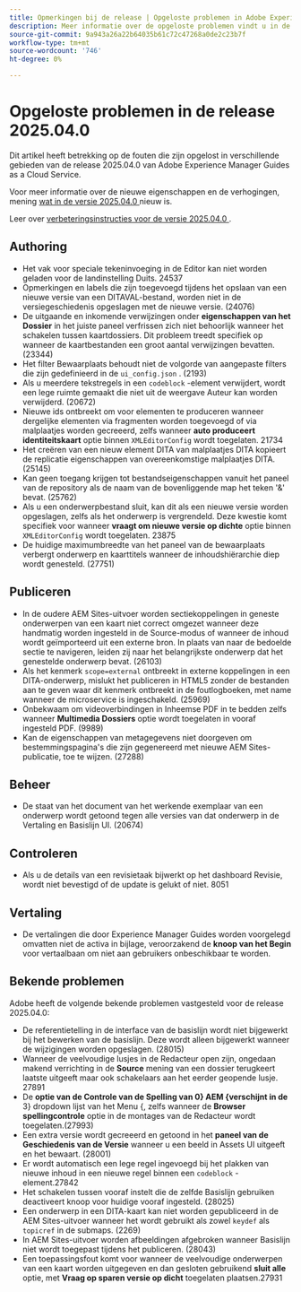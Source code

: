```yaml
---
title: Opmerkingen bij de release | Opgeloste problemen in Adobe Experience Manager Guides, release 2025.04.0
description: Meer informatie over de opgeloste problemen vindt u in de release 2025.04.0 van Adobe Experience Manager Guides as a Cloud Service.
source-git-commit: 9a943a26a22b64035b61c72c47268a0de2c23b7f
workflow-type: tm+mt
source-wordcount: '746'
ht-degree: 0%

---
```


# Opgeloste problemen in de release 2025.04.0

Dit artikel heeft betrekking op de fouten die zijn opgelost in verschillende gebieden van de release 2025.04.0 van Adobe Experience Manager Guides as a Cloud Service.

Voor meer informatie over de nieuwe eigenschappen en de verhogingen, mening [ wat in de versie 2025.04.0 ](whats-new-2025-04-0.md) nieuw is.

Leer over [ verbeteringsinstructies voor de versie 2025.04.0 ](upgrade-instructions-2025-04-0.md).

## Authoring

- Het vak voor speciale tekeninvoeging in de Editor kan niet worden geladen voor de landinstelling Duits. 24537
- Opmerkingen en labels die zijn toegevoegd tijdens het opslaan van een nieuwe versie van een DITAVAL-bestand, worden niet in de versiegeschiedenis opgeslagen met de nieuwe versie. (24076)
- De uitgaande en inkomende verwijzingen onder **eigenschappen van het Dossier** in het juiste paneel verfrissen zich niet behoorlijk wanneer het schakelen tussen kaartdossiers. Dit probleem treedt specifiek op wanneer de kaartbestanden een groot aantal verwijzingen bevatten. (23344)
- Het filter Bewaarplaats behoudt niet de volgorde van aangepaste filters die zijn gedefinieerd in de `ui_config.json` . (2193)
- Als u meerdere tekstregels in een `codeblock` -element verwijdert, wordt een lege ruimte gemaakt die niet uit de weergave Auteur kan worden verwijderd. (20672)
- Nieuwe ids ontbreekt om voor elementen te produceren wanneer dergelijke elementen via fragmenten worden toegevoegd of via malplaatjes worden gecreeerd, zelfs wanneer **auto produceert identiteitskaart** optie binnen `XMLEditorConfig` wordt toegelaten. 21734
- Het creëren van een nieuw element DITA van malplaatjes DITA kopieert de replicatie eigenschappen van overeenkomstige malplaatjes DITA. (25145)
- Kan geen toegang krijgen tot bestandseigenschappen vanuit het paneel van de repository als de naam van de bovenliggende map het teken &#39;&amp;&#39; bevat. (25762)
- Als u een onderwerpbestand sluit, kan dit als een nieuwe versie worden opgeslagen, zelfs als het onderwerp is vergrendeld. Deze kwestie komt specifiek voor wanneer **vraagt om nieuwe versie op dichte** optie binnen `XMLEditorConfig` wordt toegelaten. 23875
- De huidige maximumbreedte van het paneel van de bewaarplaats verbergt onderwerp en kaarttitels wanneer de inhoudshiërarchie diep wordt genesteld. (27751)

## Publiceren

- In de oudere AEM Sites-uitvoer worden sectiekoppelingen in geneste onderwerpen van een kaart niet correct omgezet wanneer deze handmatig worden ingesteld in de Source-modus of wanneer de inhoud wordt geïmporteerd uit een externe bron. In plaats van naar de bedoelde sectie te navigeren, leiden zij naar het belangrijkste onderwerp dat het genestelde onderwerp bevat. (26103)
- Als het kenmerk `scope=external` ontbreekt in externe koppelingen in een DITA-onderwerp, mislukt het publiceren in HTML5 zonder de bestanden aan te geven waar dit kenmerk ontbreekt in de foutlogboeken, met name wanneer de microservice is ingeschakeld. (25969)
- Onbekwaam om videoverbindingen in Inheemse PDF in te bedden zelfs wanneer **Multimedia Dossiers** optie wordt toegelaten in vooraf ingesteld PDF. (9989)
- Kan de eigenschappen van metagegevens niet doorgeven om bestemmingspagina&#39;s die zijn gegenereerd met nieuwe AEM Sites-publicatie, toe te wijzen. (27288)

## Beheer

- De staat van het document van het werkende exemplaar van een onderwerp wordt getoond tegen alle versies van dat onderwerp in de Vertaling en Basislijn UI. (20674)


## Controleren

- Als u de details van een revisietaak bijwerkt op het dashboard Revisie, wordt niet bevestigd of de update is gelukt of niet. 8051

## Vertaling

- De vertalingen die door Experience Manager Guides worden voorgelegd omvatten niet de activa in bijlage, veroorzakend de **knoop van het Begin** voor vertaalbaan om niet aan gebruikers onbeschikbaar te worden.

## Bekende problemen

Adobe heeft de volgende bekende problemen vastgesteld voor de release 2025.04.0:

- De referentietelling in de interface van de basislijn wordt niet bijgewerkt bij het bewerken van de basislijn. Deze wordt alleen bijgewerkt wanneer de wijzigingen worden opgeslagen. (28015)
- Wanneer de veelvoudige lusjes in de Redacteur open zijn, ongedaan makend **&#x200B;**&#x200B;verrichting in de **Source** mening van een dossier terugkeert laatste uitgeeft maar ook schakelaars aan het eerder geopende lusje. 27891
- De **optie van de Controle van de Spelling van 0&rbrace; AEM {verschijnt in de** 3} dropdown lijst van het Menu &lbrace;, zelfs wanneer de **Browser spellingcontrole** optie in de montages van de Redacteur wordt toegelaten. **&#x200B;**&#x200B;(27993)
- Een extra versie wordt gecreeerd en getoond in het **paneel van de Geschiedenis van de Versie** wanneer u een beeld in Assets UI uitgeeft en het bewaart. (28001)
- Er wordt automatisch een lege regel ingevoegd bij het plakken van nieuwe inhoud in een nieuwe regel binnen een `codeblock` -element.27842
- Het schakelen tussen vooraf instelt die de zelfde Basislijn gebruiken deactiveert **&#x200B;**&#x200B;knoop voor huidige vooraf ingesteld. (28025)
- Een onderwerp in een DITA-kaart kan niet worden gepubliceerd in de AEM Sites-uitvoer wanneer het wordt gebruikt als zowel `keydef` als `topicref` in de submaps. (2269)
- In AEM Sites-uitvoer worden afbeeldingen afgebroken wanneer Basislijn niet wordt toegepast tijdens het publiceren. (28043)
- Een toepassingsfout komt voor wanneer de veelvoudige onderwerpen van een kaart worden uitgegeven en dan gesloten gebruikend **sluit alle** optie, met **Vraag op sparen versie op dicht** toegelaten plaatsen.27931







